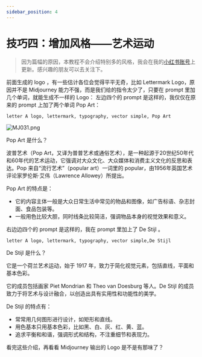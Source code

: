 ```yaml
---
sidebar_position: 4
---
```


# 技巧四：增加风格——艺术运动

> 因为篇幅的原因，本教程不会介绍特别多的风格，我会在我的[小红书账号](https://www.xiaohongshu.com/user/profile/6073d38d00000000010068a6?xhsshare=CopyLink&appuid=6073d38d00000000010068a6&apptime=1679646639)上更新。感兴趣的朋友可以去关注下。

前面生成的 logo ，有一些估计各位会觉得平平无奇，比如 Lettermark Logo，原因并不是 Midjourney 能力不强，而是我们给的指令太少了，只要在 prompt 里加几个单词，就能生成不一样的 Logo：
左边四个的 prompt 是这样的，我仅仅在原来的 prompt 上加了两个单词 Pop Art：

```other
letter A logo, lettermark, typography, vector simple, Pop Art
```

![MJ031.png](https://res.craft.do/user/full/d845172f-becd-4255-bf79-d722098b2d83/doc/15EA26B6-9B49-4076-B8D8-DFE53ABD52C8/8A4D874C-EC41-40D0-B6CC-3BE64BF86D8C_2/s6gX0xQ1bLlOpxf7nWTvF5dxtj97VLXhayhDBTJxOA8z/MJ031.png)

Pop Art 是什么？

波普艺术（Pop Art，又译为普普艺术或通俗艺术），是一种起源于20世纪50年代和60年代的艺术运动，它强调对大众文化、大众媒体和消费主义文化的反思和表达。Pop 来自“流行艺术”（popular art）一词里的 popular，由1956年英国艺术评论家罗伦斯·艾伟（Lawrence Allowey）所提出。

Pop Art 的特点是：

- 它的内容主体一般是大众日常生活中常见的物品和图像，如广告标语、杂志封面、食品包装等。
- 一般用色比较大胆，同时线条比较简洁，强调物品本身的视觉效果和意义。

右边边四个的 prompt 是这样的，我在 prompt 里加上了 De Stijl 。

```other
letter A logo, lettermark, typography, vector simple,De Stijl
```

De Stijl 是什么？

它是一个荷兰艺术运动，始于 1917 年，致力于简化视觉元素，包括直线，平面和基本色彩。

它的成员包括画家 Piet Mondrian 和 Theo van Doesburg 等人。De Stijl 的成员致力于将艺术与设计融合，以创造出具有实用性和功能性的美学。

De Stijl 的特点有：

- 常常用几何图形进行设计，如矩形和直线。
- 用色基本只用基本色彩，比如黑、白、灰、红、黄、蓝。
- 追求平衡和和谐，强调形式和结构，不注重细节和表现力。

看完这些介绍，再看看 Midjourney 输出的 Logo 是不是有那味了？
